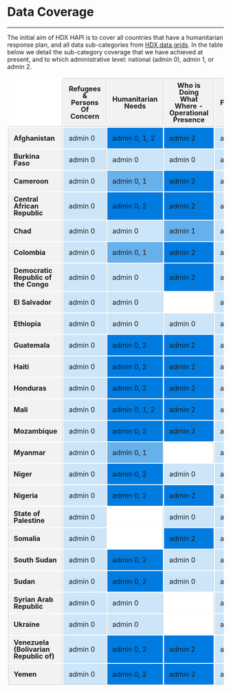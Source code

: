 
# Data Coverage

---

The initial aim of HDX HAPI is to cover all countries that have a
humanitarian response plan, and all data sub-categories from
[HDX data grids](https://data.humdata.org/dashboards/overview-of-data-grids).
In the table below we detail the sub-category coverage that we have achieved
at present, and to which administrative level: national (admin 0),
admin 1, or admin 2.

<style>
  .admin2 {
    background-color: #007CE0;
  }
  .admin1 {
    background-color: #66B0EC;
  }
  .admin0 {
    background-color: #CCE5F9;
  }
  .empty-cell {
    background-color: #FFF;
  }
  table {
    border-collapse: separate;
    width: 100%;
  }

  th, td {
    border-right: 1px solid #CCC;
    line-height: 16px;
    padding: 8px 12px;
    width: 200px;
  }

  thead th {
    background-color: #F2F2F2;
    border-bottom: 1px solid #CCC;
    border-top: 1px solid #CCC;
    position: sticky;
    top: 0;
    z-index: 2;
  }

  .fixed-col {
    background-color: #F2F2F2;
    border-left: 1px solid #CCC;
    font-weight: 700;
    position: -webkit-sticky;
    position: sticky;
    left: 0;
    z-index: 3;
  }

  tbody .fixed-col {
    z-index: 1;
  }

  tr > td.fixed-col {
    border-right: 1px solid #CCC;
  }
  thead > tr > th.fixed-col {
  	background-color: #FFF;
  	border-color: #FFF;
    border-right: 1px solid #CCC;
    border-bottom: 1px solid #CCC;
  }
  tbody tr:first-child td {
    border-top: 0 !important;
  }
  tbody tr:last-child td {
    border-bottom: 1px solid #CCC;
  }

  /** overrides **/
	.md-typeset__table {
		display: block;
    height: 800px;
		margin: 0;
    overflow: auto;
		padding: 0;
		position: relative;
    width: 100%;
	}
	.md-typeset__scrollwrap {
		margin: 0;
		overflow: hidden;
	}
	.md-typeset table:not([class]) {
		border: 0;
		display: unset;
		overflow: unset;
	}
	.md-typeset table:not([class]) td {
		border-color: #CCC;
		vertical-align: middle;
	}
	.md-typeset table:not([class]) th {
		vertical-align: bottom;
	}
</style>

<table>
  <thead>
    <tr>
      <th class="fixed-col"></th>
      <th>Refugees & Persons Of Concern</th>
      <th>Humanitarian Needs</th>
      <th>Who is Doing What Where - Operational Presence</th>
      <th>Funding</th>
      <th>Conflict Events</th>
      <th>National Risk</th>
      <th>Food Security</th>
      <th>Food Price</th>
      <th>Population</th>
      <th>Poverty Rate</th>
    </tr>
  </thead>
  <tbody>
      <tr>
        <td class="fixed-col">Afghanistan</td>
        <td class="admin0">admin 0</td>
        <td class="admin2">admin 0, 1, 2</td>
        <td class="admin2">admin 2</td>
        <td class="admin0">admin 0</td>
        <td class="admin2">admin 2</td>
        <td class="admin0">admin 0</td>
        <td class="empty-cell"></td>
        <td class="admin2">admin 2</td>
        <td class="admin1">admin 0, 1</td>
        <td class="admin0">admin 0</td>
      </tr>
      <tr>
        <td class="fixed-col">Burkina Faso</td>
        <td class="admin0">admin 0</td>
        <td class="admin0">admin 0</td>
        <td class="admin0">admin 0</td>
        <td class="admin0">admin 0</td>
        <td class="admin2">admin 2</td>
        <td class="admin0">admin 0</td>
        <td class="admin2">admin 2</td>
        <td class="admin2">admin 2</td>
        <td class="admin2">admin 0, 1, 2</td>
        <td class="admin0">admin 0</td>
      </tr>
      <tr>
        <td class="fixed-col">Cameroon</td>
        <td class="admin0">admin 0</td>
        <td class="admin1">admin 0, 1</td>
        <td class="admin2">admin 2</td>
        <td class="admin0">admin 0</td>
        <td class="admin2">admin 2</td>
        <td class="admin0">admin 0</td>
        <td class="admin2">admin 2</td>
        <td class="admin2">admin 2</td>
        <td class="admin1">admin 0, 1</td>
        <td class="admin0">admin 0</td>
      </tr>
      <tr>
        <td class="fixed-col">Central African Republic</td>
        <td class="admin0">admin 0</td>
        <td class="admin2">admin 0, 2</td>
        <td class="admin2">admin 2</td>
        <td class="admin0">admin 0</td>
        <td class="admin2">admin 2</td>
        <td class="admin0">admin 0</td>
        <td class="admin2">admin 1, 2</td>
        <td class="admin2">admin 2</td>
        <td class="empty-cell"></td>
        <td class="admin0">admin 0</td>
      </tr>
      <tr>
        <td class="fixed-col">Chad</td>
        <td class="admin0">admin 0</td>
        <td class="admin0">admin 0</td>
        <td class="admin1">admin 1</td>
        <td class="admin0">admin 0</td>
        <td class="admin2">admin 2</td>
        <td class="admin0">admin 0</td>
        <td class="admin2">admin 1, 2</td>
        <td class="admin2">admin 2</td>
        <td class="admin2">admin 0, 1, 2</td>
        <td class="admin0">admin 0</td>
      </tr>
      <tr>
        <td class="fixed-col">Colombia</td>
        <td class="admin0">admin 0</td>
        <td class="admin1">admin 0, 1</td>
        <td class="admin2">admin 2</td>
        <td class="admin0">admin 0</td>
        <td class="admin2">admin 2</td>
        <td class="admin0">admin 0</td>
        <td class="empty-cell"></td>
        <td class="admin2">admin 2</td>
        <td class="admin2">admin 0, 1, 2</td>
        <td class="admin0">admin 0</td>
      </tr>
      <tr>
        <td class="fixed-col">Democratic Republic of the Congo</td>
        <td class="admin0">admin 0</td>
        <td class="admin0">admin 0</td>
        <td class="admin2">admin 2</td>
        <td class="admin0">admin 0</td>
        <td class="admin2">admin 2</td>
        <td class="admin0">admin 0</td>
        <td class="empty-cell"></td>
        <td class="admin2">admin 2</td>
        <td class="admin2">admin 0, 1, 2</td>
        <td class="admin0">admin 0</td>
      </tr>
      <tr>
        <td class="fixed-col">El Salvador</td>
        <td class="admin0">admin 0</td>
        <td class="admin0">admin 0</td>
        <td class="empty-cell"></td>
        <td class="admin0">admin 0</td>
        <td class="admin0">admin 0</td>
        <td class="admin0">admin 0</td>
        <td class="empty-cell"></td>
        <td class="admin2">admin 2</td>
        <td class="admin2">admin 0, 1, 2</td>
        <td class="admin0">admin 0</td>
      </tr>
      <tr>
        <td class="fixed-col">Ethiopia</td>
        <td class="admin0">admin 0</td>
        <td class="admin0">admin 0</td>
        <td class="admin0">admin 0</td>
        <td class="admin0">admin 0</td>
        <td class="admin2">admin 2</td>
        <td class="admin0">admin 0</td>
        <td class="empty-cell"></td>
        <td class="admin2">admin 2</td>
        <td class="admin2">admin 0, 1, 2</td>
        <td class="admin0">admin 0</td>
      </tr>
      <tr>
        <td class="fixed-col">Guatemala</td>
        <td class="admin0">admin 0</td>
        <td class="admin2">admin 0, 2</td>
        <td class="admin2">admin 2</td>
        <td class="admin0">admin 0</td>
        <td class="admin0">admin 0</td>
        <td class="admin0">admin 0</td>
        <td class="empty-cell"></td>
        <td class="admin2">admin 2</td>
        <td class="admin2">admin 0, 1, 2</td>
        <td class="admin0">admin 0</td>
      </tr>
      <tr>
        <td class="fixed-col">Haiti</td>
        <td class="admin0">admin 0</td>
        <td class="admin2">admin 0, 2</td>
        <td class="admin2">admin 2</td>
        <td class="admin0">admin 0</td>
        <td class="admin2">admin 2</td>
        <td class="admin0">admin 0</td>
        <td class="empty-cell"></td>
        <td class="admin2">admin 2</td>
        <td class="admin2">admin 0, 1, 2</td>
        <td class="admin0">admin 0</td>
      </tr>
      <tr>
        <td class="fixed-col">Honduras</td>
        <td class="admin0">admin 0</td>
        <td class="admin2">admin 0, 2</td>
        <td class="admin2">admin 2</td>
        <td class="admin0">admin 0</td>
        <td class="admin0">admin 0</td>
        <td class="admin0">admin 0</td>
        <td class="empty-cell"></td>
        <td class="admin2">admin 2</td>
        <td class="admin2">admin 0, 1, 2</td>
        <td class="admin0">admin 0</td>
      </tr>
      <tr>
        <td class="fixed-col">Mali</td>
        <td class="admin0">admin 0</td>
        <td class="admin2">admin 0, 1, 2</td>
        <td class="admin2">admin 2</td>
        <td class="admin0">admin 0</td>
        <td class="admin2">admin 2</td>
        <td class="admin0">admin 0</td>
        <td class="admin2">admin 2</td>
        <td class="admin2">admin 2</td>
        <td class="admin2">admin 0, 1, 2</td>
        <td class="admin0">admin 0</td>
      </tr>
      <tr>
        <td class="fixed-col">Mozambique</td>
        <td class="admin0">admin 0</td>
        <td class="admin2">admin 0, 2</td>
        <td class="admin2">admin 2</td>
        <td class="admin0">admin 0</td>
        <td class="admin2">admin 2</td>
        <td class="admin0">admin 0</td>
        <td class="empty-cell"></td>
        <td class="admin2">admin 2</td>
        <td class="admin2">admin 0, 1, 2</td>
        <td class="admin0">admin 0</td>
      </tr>
      <tr>
        <td class="fixed-col">Myanmar</td>
        <td class="admin0">admin 0</td>
        <td class="admin1">admin 0, 1</td>
        <td class="empty-cell"></td>
        <td class="admin0">admin 0</td>
        <td class="admin2">admin 2</td>
        <td class="admin0">admin 0</td>
        <td class="empty-cell"></td>
        <td class="admin2">admin 2</td>
        <td class="admin2">admin 0, 1, 2</td>
        <td class="admin0">admin 0</td>
      </tr>
      <tr>
        <td class="fixed-col">Niger</td>
        <td class="admin0">admin 0</td>
        <td class="admin2">admin 0, 2</td>
        <td class="admin0">admin 0</td>
        <td class="admin0">admin 0</td>
        <td class="admin2">admin 2</td>
        <td class="admin0">admin 0</td>
        <td class="admin2">admin 1, 2</td>
        <td class="admin2">admin 2</td>
        <td class="admin2">admin 0, 1, 2</td>
        <td class="admin0">admin 0</td>
      </tr>
      <tr>
        <td class="fixed-col">Nigeria</td>
        <td class="admin0">admin 0</td>
        <td class="admin2">admin 0, 2</td>
        <td class="admin2">admin 2</td>
        <td class="admin0">admin 0</td>
        <td class="admin2">admin 2</td>
        <td class="admin0">admin 0</td>
        <td class="admin2">admin 1, 2</td>
        <td class="admin2">admin 2</td>
        <td class="admin2">admin 0, 1, 2</td>
        <td class="admin0">admin 0</td>
      </tr>
      <tr>
        <td class="fixed-col">State of Palestine</td>
        <td class="admin0">admin 0</td>
        <td class="empty-cell"></td>
        <td class="admin0">admin 0</td>
        <td class="admin0">admin 0</td>
        <td class="admin2">admin 2</td>
        <td class="admin0">admin 0</td>
        <td class="empty-cell"></td>
        <td class="admin2">admin 2</td>
        <td class="admin1">admin 0, 1</td>
        <td class="admin0">admin 0</td>
      </tr>
      <tr>
        <td class="fixed-col">Somalia</td>
        <td class="admin0">admin 0</td>
        <td class="empty-cell"></td>
        <td class="admin2">admin 2</td>
        <td class="admin0">admin 0</td>
        <td class="admin2">admin 2</td>
        <td class="admin0">admin 0</td>
        <td class="empty-cell"></td>
        <td class="admin2">admin 2</td>
        <td class="admin2">admin 0, 1, 2</td>
        <td class="admin0">admin 0</td>
      </tr>
      <tr>
        <td class="fixed-col">South Sudan</td>
        <td class="admin0">admin 0</td>
        <td class="admin2">admin 0, 2</td>
        <td class="admin0">admin 0</td>
        <td class="admin0">admin 0</td>
        <td class="admin2">admin 2</td>
        <td class="admin0">admin 0</td>
        <td class="empty-cell"></td>
        <td class="admin2">admin 2</td>
        <td class="admin2">admin 0, 1, 2</td>
        <td class="admin0">admin 0</td>
      </tr>
      <tr>
        <td class="fixed-col">Sudan</td>
        <td class="admin0">admin 0</td>
        <td class="admin2">admin 0, 2</td>
        <td class="admin0">admin 0</td>
        <td class="admin0">admin 0</td>
        <td class="admin2">admin 2</td>
        <td class="admin0">admin 0</td>
        <td class="empty-cell"></td>
        <td class="admin2">admin 2</td>
        <td class="admin1">admin 0, 1</td>
        <td class="admin0">admin 0</td>
      </tr>
      <tr>
        <td class="fixed-col">Syrian Arab Republic</td>
        <td class="admin0">admin 0</td>
        <td class="admin0">admin 0</td>
        <td class="empty-cell"></td>
        <td class="admin0">admin 0</td>
        <td class="admin2">admin 2</td>
        <td class="admin0">admin 0</td>
        <td class="empty-cell"></td>
        <td class="admin2">admin 2</td>
        <td class="empty-cell"></td>
        <td class="admin0">admin 0</td>
      </tr>
      <tr>
        <td class="fixed-col">Ukraine</td>
        <td class="admin0">admin 0</td>
        <td class="admin0">admin 0</td>
        <td class="empty-cell"></td>
        <td class="admin0">admin 0</td>
        <td class="admin2">admin 2</td>
        <td class="admin0">admin 0</td>
        <td class="empty-cell"></td>
        <td class="admin2">admin 2</td>
        <td class="admin1">admin 0, 1</td>
        <td class="admin0">admin 0</td>
      </tr>
      <tr>
        <td class="fixed-col">Venezuela (Bolivarian Republic of)</td>
        <td class="admin0">admin 0</td>
        <td class="admin2">admin 0, 2</td>
        <td class="admin2">admin 2</td>
        <td class="admin0">admin 0</td>
        <td class="admin2">admin 2</td>
        <td class="admin0">admin 0</td>
        <td class="empty-cell"></td>
        <td class="empty-cell"></td>
        <td class="admin2">admin 0, 1, 2</td>
        <td class="admin0">admin 0</td>
      </tr>
      <tr>
        <td class="fixed-col">Yemen</td>
        <td class="admin0">admin 0</td>
        <td class="admin2">admin 0, 2</td>
        <td class="admin2">admin 2</td>
        <td class="admin0">admin 0</td>
        <td class="admin2">admin 2</td>
        <td class="admin0">admin 0</td>
        <td class="empty-cell"></td>
        <td class="admin2">admin 2</td>
        <td class="empty-cell"></td>
        <td class="admin0">admin 0</td>
      </tr>
  </tbody>
</table>
